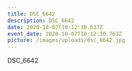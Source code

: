 ```yaml
---
title: DSC_6642
description: DSC_6642
date: 2020-10-07T10:12:30.637Z
event_date: 2020-10-07T10:12:30.763Z
picture: /images/uploads/dsc_6642.jpg
---
```

DSC_6642